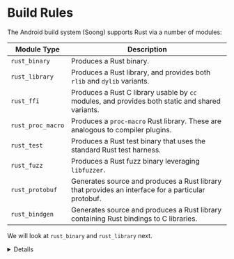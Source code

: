 # Build Rules

The Android build system (Soong) supports Rust via a number of modules:

| Module Type       | Description                                                                                        |
| ----------------- | -------------------------------------------------------------------------------------------------- |
| `rust_binary`     | Produces a Rust binary.                                                                            |
| `rust_library`    | Produces a Rust library, and provides both `rlib` and `dylib` variants.                            |
| `rust_ffi`        | Produces a Rust C library usable by `cc` modules, and provides both static and shared variants.    |
| `rust_proc_macro` | Produces a `proc-macro` Rust library. These are analogous to compiler plugins.                     |
| `rust_test`       | Produces a Rust test binary that uses the standard Rust test harness.                              |
| `rust_fuzz`       | Produces a Rust fuzz binary leveraging `libfuzzer`.                                                |
| `rust_protobuf`   | Generates source and produces a Rust library that provides an interface for a particular protobuf. |
| `rust_bindgen`    | Generates source and produces a Rust library containing Rust bindings to C libraries.              |

We will look at `rust_binary` and `rust_library` next.

<details>

Additional items speaker may mention:

- Cargo is not optimized for multi-language repos, and also downloads packages
  from the internet.

- For compliance and performance, Android must have crates in-tree. It must also
  interop with C/C++/Java code. Soong fills that gap.

- Soong has many similarities to [Bazel](https://bazel.build/), which is the
  open-source variant of Blaze (used in google3).

- Fun fact: Data from Star Trek is a Soong-type Android.

</details>
